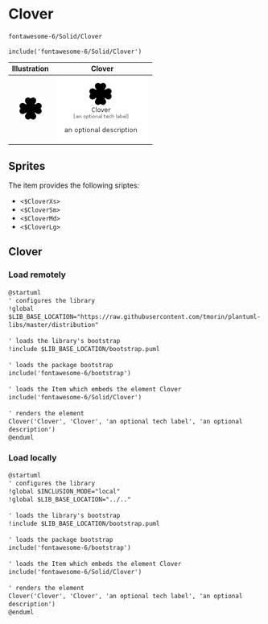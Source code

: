 # Clover


```text
fontawesome-6/Solid/Clover
```

```text
include('fontawesome-6/Solid/Clover')
```



| Illustration | Clover |
| :---: | :---: |
| ![illustration for Illustration](../../fontawesome-6/Solid/Clover.png) | ![illustration for Clover](../../fontawesome-6/Solid/Clover.Local.png) |



## Sprites
The item provides the following sriptes:

- `<$CloverXs>`
- `<$CloverSm>`
- `<$CloverMd>`
- `<$CloverLg>`





## Clover

### Load remotely
```plantuml
@startuml
' configures the library
!global $LIB_BASE_LOCATION="https://raw.githubusercontent.com/tmorin/plantuml-libs/master/distribution"

' loads the library's bootstrap
!include $LIB_BASE_LOCATION/bootstrap.puml

' loads the package bootstrap
include('fontawesome-6/bootstrap')

' loads the Item which embeds the element Clover
include('fontawesome-6/Solid/Clover')

' renders the element
Clover('Clover', 'Clover', 'an optional tech label', 'an optional description')
@enduml
```

### Load locally
```plantuml
@startuml
' configures the library
!global $INCLUSION_MODE="local"
!global $LIB_BASE_LOCATION="../.."

' loads the library's bootstrap
!include $LIB_BASE_LOCATION/bootstrap.puml

' loads the package bootstrap
include('fontawesome-6/bootstrap')

' loads the Item which embeds the element Clover
include('fontawesome-6/Solid/Clover')

' renders the element
Clover('Clover', 'Clover', 'an optional tech label', 'an optional description')
@enduml
```

